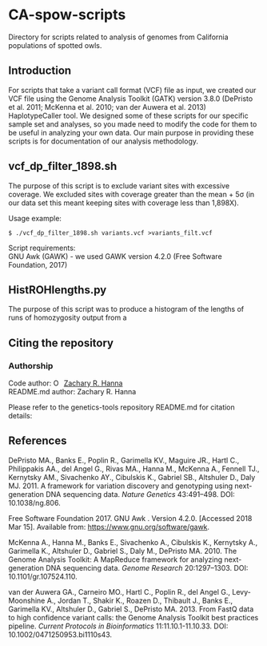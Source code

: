 # CA-spow-scripts
Directory for scripts related to analysis of genomes from California populations of spotted owls.  

## Introduction
For scripts that take a variant call format (VCF) file as input, we created our VCF file using the Genome Analysis Toolkit (GATK) version 3.8.0 (DePristo et al. 2011; McKenna et al. 2010; van der Auwera et al. 2013) HaplotypeCaller tool. We designed some of these scripts for our specific sample set and analyses, so you made need to modify the code for them to be useful in analyzing your own data. Our main purpose in providing these scripts is for documentation of our analysis methodology.  

## vcf_dp_filter_1898.sh
The purpose of this script is to exclude variant sites with excessive coverage. We excluded sites with coverage greater than the mean + 5σ (in our data set this meant keeping sites with coverage less than 1,898X).  

Usage example:  
```
$ ./vcf_dp_filter_1898.sh variants.vcf >variants_filt.vcf
```
Script requirements:  
GNU Awk (GAWK) - we used GAWK version 4.2.0 (Free Software Foundation, 2017)  

## HistROHlengths.py
The purpose of this script was to produce a histogram of the lengths of runs of homozygosity output from a 

## Citing the repository
### Authorship
Code author: <a href="https://orcid.org/0000-0002-0210-7261" target="orcid.widget" rel="noopener noreferrer" style="vertical-align:top;"><img src="https://orcid.org/sites/default/files/images/orcid_16x16.png" style="width:1em;margin-right:.5em;" alt="ORCID iD icon">Zachary R. Hanna</a>  
README.md author: Zachary R. Hanna  

Please refer to the genetics-tools repository README.md for citation details:  

## References
DePristo MA., Banks E., Poplin R., Garimella KV., Maguire JR., Hartl C., Philippakis AA., del Angel G., Rivas MA., Hanna M., McKenna A., Fennell TJ., Kernytsky AM., Sivachenko AY., Cibulskis K., Gabriel SB., Altshuler D., Daly MJ. 2011. A framework for variation discovery and genotyping using next-generation DNA sequencing data. *Nature Genetics* 43:491–498. DOI: 10.1038/ng.806.  

Free Software Foundation 2017. GNU Awk . Version 4.2.0. [Accessed 2018 Mar 15]. Available from: https://www.gnu.org/software/gawk.  

McKenna A., Hanna M., Banks E., Sivachenko A., Cibulskis K., Kernytsky A., Garimella K., Altshuler D., Gabriel S., Daly M., DePristo MA. 2010. The Genome Analysis Toolkit: A MapReduce framework for analyzing next-generation DNA sequencing data. *Genome Research* 20:1297–1303. DOI: 10.1101/gr.107524.110.  

van der Auwera GA., Carneiro MO., Hartl C., Poplin R., del Angel G., Levy-Moonshine A., Jordan T., Shakir K., Roazen D., Thibault J., Banks E., Garimella KV., Altshuler D., Gabriel S., DePristo MA. 2013. From FastQ data to high confidence variant calls: the Genome Analysis Toolkit best practices pipeline. *Current Protocols in Bioinformatics* 11:11.10.1-11.10.33. DOI: 10.1002/0471250953.bi1110s43.  
